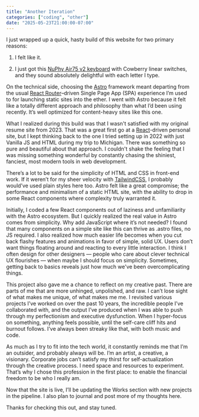 ```yaml
---
title: "Another Iteration"
categories: ["coding", "other"]
date: "2025-05-23T21:00:00-07:00"
---
```


I just wrapped up a quick, hasty build of this website for two primary reasons:

1. I felt like it.

2. I just got this [NuPhy Air75 v2 keyboard](https://nuphy.com/products/air75-v2?variant=40635217870957) with Cowberry linear switches, and they sound absolutely delightful with each letter I type.

On the technical side, choosing the [Astro](https://astro.build/) framework meant departing from the usual [React Router](https://reactrouter.com/)–driven Single Page App (SPA) experience I’m used to for launching static sites into the ether. I went with Astro because it felt like a totally different approach and philosophy than what I’d been using recently. It’s well optimized for content-heavy sites like this one.

What I realized during this build was that I wasn't satisfied with my original resume site from 2023. That was a great first go at a [React](https://react.dev/)-driven personal site, but I kept thinking back to the one I tried setting up in 2022 with just Vanilla JS and HTML during my trip to Michigan. There was something so pure and beautiful about that approach. I couldn't shake the feeling that I was missing something wonderful by constantly chasing the shiniest, fanciest, most modern tools in web development.

There’s a lot to be said for the simplicity of HTML and CSS in front-end work. If it weren’t for my sheer velocity with [TailwindCSS](https://tailwindcss.com/), I probably would’ve used plain styles here too. Astro felt like a great compromise; the performance and minimalism of a static HTML site, with the ability to drop in some React components where complexity truly warranted it.

Initially, I coded a few React components out of laziness and unfamiliarity with the Astro ecosystem. But I quickly realized the real value in Astro comes from simplicity. Why add JavaScript where it’s not needed? I found that many components on a simple site like this can thrive as .astro files, no JS required. I also realized how much easier life becomes when you cut back flashy features and animations in favor of simple, solid UX. Users don’t want things floating around and reacting to every little interaction. I think I often design for other designers — people who care about clever technical UX flourishes — when maybe I should focus on simplicity. Sometimes, getting back to basics reveals just how much we've been overcomplicating things.

This project also gave me a chance to reflect on my creative past. There are parts of me that are more unhinged, unpolished, and raw. I can’t lose sight of what makes me unique, of what makes me me. I revisited various projects I’ve worked on over the past 10 years, the incredible people I’ve collaborated with, and the output I’ve produced when I was able to push through my perfectionism and executive dysfunction. When I hyper-focus on something, anything feels possible, until the self-care cliff hits and burnout follows. I’ve always been streaky like that, with both music and code.

As much as I try to fit into the tech world, it constantly reminds me that I’m an outsider, and probably always will be. I’m an artist, a creative, a visionary. Corporate jobs can’t satisfy my thirst for self-actualization through the creative process. I need space and resources to experiment. That’s why I chose this profession in the first place: to enable the financial freedom to be who I really am.

Now that the site is live, I’ll be updating the Works section with new projects in the pipeline. I also plan to journal and post more of my thoughts here.

Thanks for checking this out, and stay tuned.
